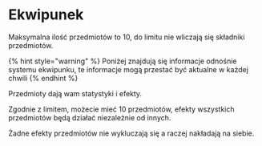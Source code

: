 # Ekwipunek

Maksymalna ilość przedmiotów to 10, do limitu nie wliczają się składniki przedmiotów.

{% hint style="warning" %}
Poniżej znajdują się informacje odnośnie systemu ekwipunku, te informacje mogą przestać być aktualne w każdej chwili
{% endhint %}

Przedmioty dają wam statystyki i efekty.

Zgodnie z limitem, możecie mieć 10 przedmiotów, efekty wszystkich przedmiotów będą działać niezależnie od innych.

Żadne efekty przedmiotów nie wykluczają się a raczej nakładają na siebie.
